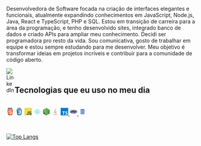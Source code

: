 Desenvolvedora de Software focada na criação de interfaces elegantes e funcionais, atualmente expandindo conhecimentos em JavaScript, Node.js, Java, React e TypeScript, PHP e SQL. Estou em transição de carreira para a área da programação, e tenho desenvolvido sites, integrado banco de dados e criado APIs para ampliar meu conhecimento. Decidi ser programadora pro resto da vida. Sou comunicativa, gosto de trabalhar em equipe e estou sempre estudando para me desenvolver. Meu objetivo é transformar ideias em projetos incríveis e contribuir para a comunidade de código aberto.

<a href="https://www.linkedin.com/in/gxbrielaramalho/" target="_blank">
  <img align="left" alt="LinkedIn" width="22px" src="https://cdn.jsdelivr.net/npm/simple-icons@v3/icons/linkedin.svg" />
</a>
<br />

## Tecnologias que eu uso no meu dia
<p align="left">
  <br />
  <code><img height="20" src="https://raw.githubusercontent.com/github/explore/80688e429a7d4ef2fca1e82350fe8e3517d3494d/topics/html/html.png"></code>
  <code><img height="20" src="https://raw.githubusercontent.com/github/explore/80688e429a7d4ef2fca1e82350fe8e3517d3494d/topics/css/css.png"></code>
  <code><img height="20" src="https://raw.githubusercontent.com/github/explore/80688e429a7d4ef2fca1e82350fe8e3517d3494d/topics/javascript/javascript.png"></code>
  <code><img height="20" src="https://raw.githubusercontent.com/github/explore/80688e429a7d4ef2fca1e82350fe8e3517d3494d/topics/react/react.png"></code>
  <code><img height="20" src="https://raw.githubusercontent.com/github/explore/80688e429a7d4ef2fca1e82350fe8e3517d3494d/topics/nodejs/nodejs.png"></code>
  <code><img height="20" src="https://raw.githubusercontent.com/github/explore/80688e429a7d4ef2fca1e82350fe8e3517d3494d/topics/java/java.png"></code>
  <!-- TypeScript -->
<a href="https://www.typescriptlang.org/" target="_blank">
  <img height="20" src="https://raw.githubusercontent.com/github/explore/80d646f59d0e84c53583c975e4330a80fa6f0f44/topics/typescript/typescript.png" alt="TypeScript">
</a>

<!-- PHP -->
<a href="https://www.php.net/" target="_blank">
  <img height="20" src="https://raw.githubusercontent.com/github/explore/5b424c91df0809f810f0b840cfa1502e65dc040c/topics/php/php.png" alt="PHP">
</a>

<!-- SQL -->
<a href="https://www.mysql.com/" target="_blank">
  <img height="20" src="https://raw.githubusercontent.com/github/explore/0d3799e26728905d56882e4edb8c92f5a8f2b29a/topics/sql/sql.png" alt="SQL">
</a>

</p>
<br />

[![Top Langs](https://github-readme-stats.vercel.app/api/top-langs/?username=gxbrielaramalho&layout=compact&show_icons=true&theme=buefy)](https://github.com/gxbrielaramalho/github-readme-stats)

